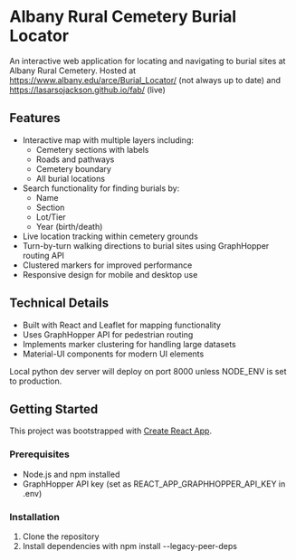 # Albany Rural Cemetery Burial Locator

An interactive web application for locating and navigating to burial sites at Albany Rural Cemetery.
Hosted at https://www.albany.edu/arce/Burial_Locator/ (not always up to date) and https://lasarsojackson.github.io/fab/ (live)

## Features

- Interactive map with multiple layers including:
  - Cemetery sections with labels
  - Roads and pathways
  - Cemetery boundary
  - All burial locations
- Search functionality for finding burials by:
  - Name
  - Section
  - Lot/Tier
  - Year (birth/death)
- Live location tracking within cemetery grounds
- Turn-by-turn walking directions to burial sites using GraphHopper routing API
- Clustered markers for improved performance
- Responsive design for mobile and desktop use

## Technical Details

- Built with React and Leaflet for mapping functionality
- Uses GraphHopper API for pedestrian routing
- Implements marker clustering for handling large datasets
- Material-UI components for modern UI elements

Local python dev server will deploy on port 8000 unless NODE_ENV is set to production. 

## Getting Started

This project was bootstrapped with [Create React App](https://github.com/facebook/create-react-app).

### Prerequisites

- Node.js and npm installed
- GraphHopper API key (set as REACT_APP_GRAPHHOPPER_API_KEY in .env)

### Installation

1. Clone the repository
2. Install dependencies with npm install --legacy-peer-deps
